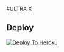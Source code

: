 #ULTRA X

## Deploy
[![Deploy To Heroku](https://www.herokucdn.com/deploy/button.svg)](https://dashboard.heroku.com/new?button-url=https%3A%2F%2Fgithub.com%Meow%2FHEROKU&template=https%3A%2F%2Fgithub.com%Meow%2FHEROKU)

